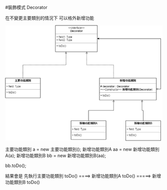 #裝飾模式 Decorator

在不變更主要類別的情況下 可以格外新增功能

![image](https://github.com/escc1122/design-pattern/blob/master/new/6_Decorator/Decorator.jpg)



  主要功能類別 a = new 主要功能類別();
  新增功能類別A aa = new 新增功能類別A(a);
  新增功能類別B bb = new 新增功能類別B(aa);
  
  bb.toDo();

結果會是 先執行主要功能類別 toDo() ====> 新增功能類別A toDo() =====> 新增功能類別B toDo()
